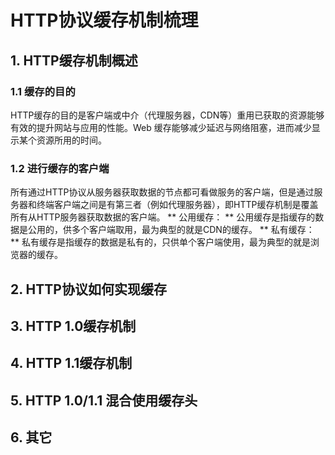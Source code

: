 # HTTP协议缓存机制梳理
## 1. HTTP缓存机制概述
### 1.1 缓存的目的
HTTP缓存的目的是客户端或中介（代理服务器，CDN等）重用已获取的资源能够有效的提升网站与应用的性能。Web 缓存能够减少延迟与网络阻塞，进而减少显示某个资源所用的时间。
### 1.2 进行缓存的客户端
所有通过HTTP协议从服务器获取数据的节点都可看做服务的客户端，但是通过服务器和终端客户端之间是有第三者（例如代理服务器），即HTTP缓存机制是覆盖所有从HTTP服务器获取数据的客户端。
** 公用缓存： **
公用缓存是指缓存的数据是公用的，供多个客户端取用，最为典型的就是CDN的缓存。
** 私有缓存： **
私有缓存是指缓存的数据是私有的，只供单个客户端使用，最为典型的就是浏览器的缓存。

## 2. HTTP协议如何实现缓存


## 3. HTTP 1.0缓存机制

## 4. HTTP 1.1缓存机制

## 5. HTTP 1.0/1.1 混合使用缓存头

## 6. 其它

